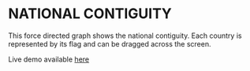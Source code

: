 # NATIONAL CONTIGUITY

This force directed graph shows the national contiguity. Each country is represented by its flag and can be dragged across the screen.

Live demo available [here](http://maximenory.com/national-contiguity/)
